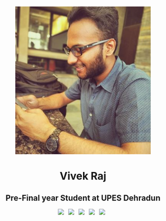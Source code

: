 <p align="center">
<img src="img/VivekRaj.JPG" height="400">

<h1 align="center">Vivek Raj</h1>

<h2 align="center">Pre-Final year Student at UPES Dehradun</h2>

<p align='center'>
  <a href="mailto:500069212@stu.upes.ac.in"><img height="50" src="img/gmail.png?raw=true"></a>&nbsp;&nbsp;
  <a href="https://www.linkedin.com/in/vivekrajx"><img height="50" src="img/linkedin.png?raw=true"></a>&nbsp;&nbsp;
  <a href="https://medium.com/@vivekrajx"><img height="50" src="img/medium.png?raw=true"></a>&nbsp;&nbsp;
  <a href="https://twitter.com/vivekrajx"><img height="50" src="img/twitter.png?raw=true"></a>&nbsp;&nbsp;
  <a href="https://vivekraj.in"><img height="50" src="img/website.png?raw=true"></a>&nbsp;&nbsp;
</p>
</p>